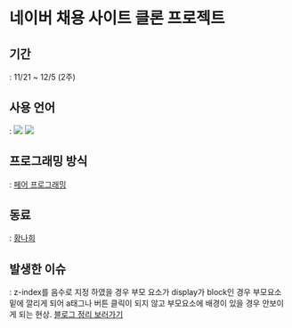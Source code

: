 # 네이버 채용 사이트 클론 프로젝트

## 기간
: 11/21 ~ 12/5 (2주)

## 사용 언어
 : <img src="https://img.shields.io/badge/HTML-E34F26?style=flat-square&logo=HTML5&logoColor=white"/> 
  <img src="https://img.shields.io/badge/CSS-1572B6?style=flat-square&logo=CSS3&logoColor=white"/>

## 프로그래밍 방식
: [페어 프로그래밍](https://kihoonkim.github.io/2018/01/01/Agile/pair-programming/)

## 동료
: [황나희](https://github.com/skgml0)

## 발생한 이슈
: z-index를 음수로 지정 하였을 경우 부모 요소가 display가 block인 경우 부모요소 밑에 깔리게 되어 a태그나 버튼 클릭이 되지 않고 부모요소에 배경이 있을 경우 안보이게 되는 현상. [블로그 정리 보러가기](https://velog.io/@do_dadu/z-index%EC%97%90-%EC%9D%8C%EC%88%98-%EA%B0%92%EC%9D%84-%EC%A1%B0%EC%8B%AC%ED%95%98%EC%9E%90)